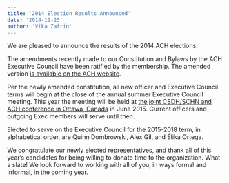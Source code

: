 ```yaml
---
title: '2014 Election Results Announced'
date: '2014-12-23'
author: 'Vika Zafrin'
---
```

We are pleased to announce the results of the 2014 ACH elections.

The amendments recently made to our Constitution and Bylaws by the ACH Executive Council have been ratified by the membership. The amended version [is available on the ACH website](http://ach.org/about/constitution/ "Constitution & Bylaws of the Association for Computers and the Humanities").

Per the newly amended constitution, all new officer and Executive Council terms will begin at the close of the annual summer Executive Council meeting. This year the meeting will be held at [the joint CSDH/SCHN and ACH conference in Ottawa, Canada](http://ach.org/news/2014/10/joint-ach-canadian-dh-conference-2015/) in <span class="__postbox-detected-content __postbox-detected-date">June 2015.</span> Current officers and outgoing Exec members will serve until then.

Elected to serve on the Executive Council for the 2015-2018 term, in alphabetical order, are Quinn Dombrowski, Alex Gil, and Élika Ortega.

We congratulate our newly elected representatives, and thank all of this year’s candidates for being willing to donate time to the organization. What a slate! We look forward to working with all of you, in ways formal and informal, in the coming year.